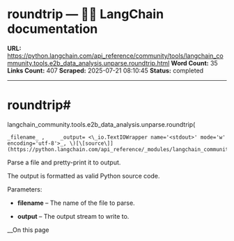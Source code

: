 # roundtrip — 🦜🔗 LangChain  documentation

**URL:** https://python.langchain.com/api_reference/community/tools/langchain_community.tools.e2b_data_analysis.unparse.roundtrip.html
**Word Count:** 35
**Links Count:** 407
**Scraped:** 2025-07-21 08:10:45
**Status:** completed

---

# roundtrip\#

langchain\_community.tools.e2b\_data\_analysis.unparse.roundtrip\(

    _filename_ ,     _output= <\_io.TextIOWrapper name='<stdout>' mode='w' encoding='utf-8'>_, \)[\[source\]](https://python.langchain.com/api_reference/_modules/langchain_community/tools/e2b_data_analysis/unparse.html#roundtrip)\#     

Parse a file and pretty-print it to output.

The output is formatted as valid Python source code.

Parameters:     

  * **filename** – The name of the file to parse.

  * **output** – The output stream to write to.

__On this page